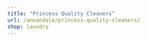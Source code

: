 ```yaml
---
title: "Princess Quality Cleaners"
url: /annandale/princess-quality-cleaners/
shop: laundry
---
```

